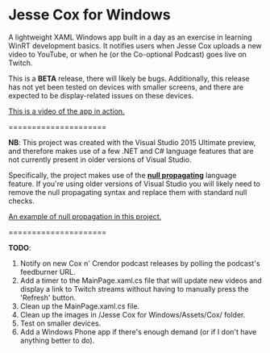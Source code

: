 Jesse Cox for Windows=====================A lightweight XAML Windows app built in a day as an exercise in learning WinRT development basics. It notifies users when Jesse Cox uploads a new video to YouTube, or when he (or the Co-optional Podcast) goes live on Twitch. This is a **BETA** release, there will likely be bugs. Additionally, this release has not yet been tested on devices with smaller screens, and there are expected to be display-related issues on these devices.[This is a video of the app in action.](https://www.youtube.com/watch?v=-iNRvat2QBA)=====================**NB**: This project was created with the Visual Studio 2015 Ultimate preview, and therefore makes use of a few .NET and C# language features that are not currently present in older versions of Visual Studio.Specifically, the project makes use of the **[null propagating](https://roslyn.codeplex.com/discussions/540883)** language feature. If you're using older versions of Visual Studio you will likely need to remove the null propagating syntax and replace them with standard null checks. [An example of null propagation in this project.](https://github.com/asyncwords/Jesse-Cox-for-Windows/blob/master/Background%20Tasks/SourceCheckerTask.cs#L78)=====================**TODO**:1. Notify on new Cox n' Crendor podcast releases by polling the podcast's feedburner URL.2. Add a timer to the MainPage.xaml.cs file that will update new videos and display a link to Twitch streams without having to manually press the 'Refresh' button.3. Clean up the MainPage.xaml.cs file.4. Clean up the images in /Jesse Cox for Windows/Assets/Cox/ folder.5. Test on smaller devices.6. Add a Windows Phone app if there's enough demand (or if I don't have anything better to do).